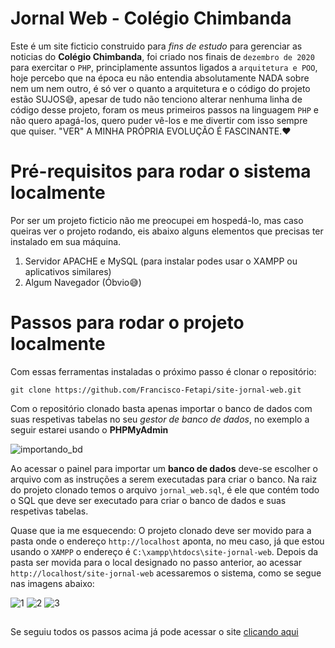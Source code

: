 # Jornal Web - Colégio Chimbanda

Este é um site ficticio construido para _fins de estudo_ para gerenciar as noticias do **Colégio Chimbanda**, foi criado nos finais de `dezembro de 2020` para exercitar o `PHP`, principlamente assuntos ligados a `arquitetura e POO`, hoje percebo que na época eu não entendia absolutamente NADA sobre nem um nem outro, é só ver o quanto a arquitetura e o código do projeto estão SUJOS😅, apesar de tudo não tenciono alterar nenhuma linha de código desse projeto, foram os meus primeiros passos na linguagem `PHP` e não quero apagá-los, quero puder vê-los e me divertir com isso sempre que quiser. "VER" A MINHA PRÓPRIA EVOLUÇÃO É FASCINANTE.❤

# Pré-requisitos para rodar o sistema localmente
Por ser um projeto ficticio não me preocupei em hospedá-lo, mas caso queiras ver o projeto rodando, eis abaixo alguns elementos que precisas ter instalado em sua máquina.

1. Servidor APACHE e MySQL (para instalar podes usar o XAMPP ou aplicativos similares)
2. Algum Navegador (Óbvio😅)

# Passos para rodar o projeto localmente

Com essas ferramentas instaladas o próximo passo é clonar o repositório:
```
git clone https://github.com/Francisco-Fetapi/site-jornal-web.git
```

Com o repositório clonado basta apenas importar o banco de dados com suas respetivas tabelas no seu _gestor de banco de dados_, no exemplo a seguir estarei usando o **PHPMyAdmin**

![importando_bd](https://user-images.githubusercontent.com/74926014/175775785-c8792c9a-6d77-425d-b222-292519af9954.PNG)

Ao acessar o painel para importar um __banco de dados__ deve-se escolher o arquivo com as instruções a serem executadas para criar o banco. Na raiz do projeto clonado temos o arquivo `jornal_web.sql`, é ele que contém todo o SQL que deve ser executado para criar o banco de dados e suas respetivas tabelas.

Quase que ia me esquecendo: O projeto clonado deve ser movido para a pasta onde o endereço `http://localhost` aponta, no meu caso, já que estou usando o `XAMPP` o endereço é `C:\xampp\htdocs\site-jornal-web`. Depois da pasta ser movida para o local designado no passo anterior, ao acessar `http://localhost/site-jornal-web` acessaremos o sistema, como se segue nas imagens abaixo:

![1](https://user-images.githubusercontent.com/74926014/175776086-11d6517c-9efd-44d4-8f83-e131d574bd1e.PNG)
![2](https://user-images.githubusercontent.com/74926014/175776103-1359ccfe-0d5a-4455-8f34-205cb2556082.PNG)
![3](https://user-images.githubusercontent.com/74926014/175776119-16e28d94-9039-443f-94ee-a38ff874ef40.PNG)

##

Se seguiu todos os passos acima já pode acessar o site <a href="http://localhost/site-jornal-web">clicando aqui</a>
